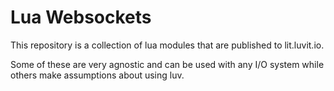 # Lua Websockets

This repository is a collection of lua modules that are published to lit.luvit.io.

Some of these are very agnostic and can be used with any I/O system while others
make assumptions about using luv.
